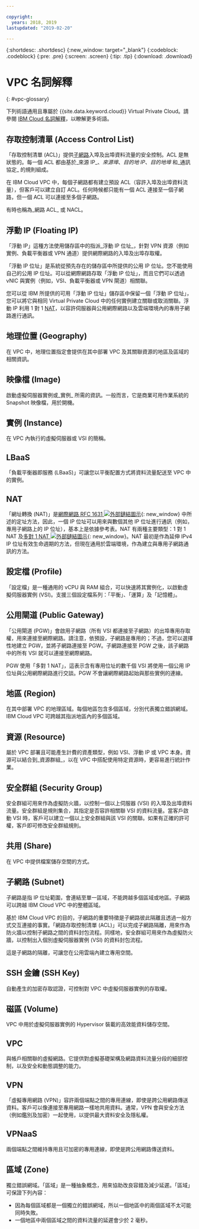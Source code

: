 ```yaml
---

copyright:
  years: 2018, 2019
lastupdated: "2019-02-20"

---
```


{:shortdesc: .shortdesc}
{:new_window: target="_blank"}
{:codeblock: .codeblock}
{:pre: .pre}
{:screen: .screen}
{:tip: .tip}
{:download: .download}

# VPC 名詞解釋
{: #vpc-glossary}

下列術語通用且專屬於 {{site.data.keyword.cloud}} Virtual Private Cloud。請參閱 [IBM Cloud 名詞解釋](/docs/overview/glossary/glossary.html)，以瞭解更多術語。

## 存取控制清單 (Access Control List)
「存取控制清單 (ACL)」提供[子網路](#subnet)入埠及出埠資料流量的安全控制。ACL 是無狀態的。每一個 ACL 都由基於_來源 IP_、_來源埠_、_目的地 IP_、_目的地埠_ 和_通訊協定_ 的規則組成。

在 IBM Cloud VPC 中，每個子網路都有建立預設 ACL（容許入埠及出埠資料流量），但客戶可以建立自訂 ACL。任何時候都只能有一個 ACL 連接至一個子網路，但一個 ACL 可以連接至多個子網路。

有時也稱為_網路 ACL_ 或 NACL。

## 浮動 IP (Floating IP)
「浮動 IP」這種方法使用儲存區中的指派_浮動 IP 位址_，針對 VPN 資源（例如實例、負載平衡器或 VPN 通道）提供網際網路的入埠及出埠存取權。

「浮動 IP 位址」是系統從預先存在的儲存區中所提供的公用 IP 位址。您不能使用自己的公用 IP 位址。可以從網際網路存取「浮動 IP 位址」，而且它們可以透過 vNIC 與實例（例如，VSI、負載平衡器或 VPN 閘道）相關聯。

您可以從 IBM 所提供的可用「浮動 IP 位址」儲存區中保留一個「浮動 IP 位址」，您可以將它與相同 Virtual Private Cloud 中的任何實例建立關聯或取消關聯。浮動 IP 利用 1 對 1 [NAT](#nat)，以容許伺服器與公用網際網路以及雲端環境內的專用子網路進行通訊。

## 地理位置 (Geography)
在 VPC 中，地理位置指定會提供在其中部署 VPC 及其關聯資源的地區及區域的相關資訊。

## 映像檔 (Image)
啟動虛擬伺服器實例或_實例_ 所需的資訊。一般而言，它是商業可用作業系統的 Snapshot 映像檔，用於開機。

## 實例 (Instance)
在 VPC 內執行的虛擬伺服器或 VSI 的簡稱。

## LBaaS
「負載平衡器即服務 (LBaaS)」可讓您以平衡配置方式將資料流量配送至 VPC 中的實例。

## NAT
「網址轉換 (NAT)」是[網際網路 RFC 1631 ![外部鏈結圖示](../../icons/launch-glyph.svg "外部鏈結圖示")](https://tools.ietf.org/html/rfc1631){: new_window} 中所述的定址方法，因此，一個 IP 位址可以用來與數個其他 IP 位址進行通訊（例如，專用子網路上的 IP 位址），基本上是依據參考表。NAT 有兩種主要類型：1 對 1 NAT 及[多對 1 NAT ![外部鏈結圖示](../../icons/launch-glyph.svg "外部鏈結圖示")](https://en.wikipedia.org/wiki/Network_address_translation){: new_window}。NAT 最初是作為延伸 IPv4 IP 位址有效生命週期的方法，但現在通用於雲端環境，作為建立與專用子網路通訊的方法。

## 設定檔 (Profile)
「設定檔」是一種通用的 vCPU 與 RAM 組合，可以快速將其實例化，以啟動虛擬伺服器實例 (VSI)。支援三個設定檔系列：「平衡」、「運算」及「記憶體」。


## 公用閘道 (Public Gateway)
「公用閘道 (PGW)」會啟用子網路（所有 VSI 都連接至子網路）的出埠專用存取權，用來連接至網際網路。請注意，依預設，子網路是專用的；不過，您可以選擇性地建立 PGW，並將子網路連接至 PGW。子網路連接至 PGW 之後，該子網路中的所有 VSI 就可以連接至網際網路。

PGW 使用「多對 1 NAT」，這表示含有專用位址的數千個 VSI 將使用一個公用 IP 位址與公用網際網路進行交談。PGW 不會讓網際網路起始與那些實例的連線。

## 地區 (Region)
在其中部署 VPC 的地理區域。每個地區包含多個區域，分別代表獨立錯誤網域。IBM Cloud VPC 可跨越其指派地區內的多個區域。

## 資源 (Resource)
屬於 VPC 部署且可能產生計費的資產類型，例如 VSI、浮動 IP 或 VPC 本身。資源可以結合到_資源群組_，以在 VPC 中搭配使用特定資源時，更容易進行統計作業。

## 安全群組 (Security Group)
安全群組可用來作為虛擬防火牆，以控制一個以上伺服器 (VSI) 的入埠及出埠資料流量。安全群組是規則集合，其指定是否容許相關聯 VSI 的資料流量。當客戶啟動 VSI 時，客戶可以建立一個以上安全群組與該 VSI 的關聯。如果有正確的許可權，客戶即可修改安全群組規則。

## 共用 (Share)
在 VPC 中提供檔案儲存空間的方式。

## 子網路 (Subnet)
子網路是指 IP 位址範圍，會連結至單一區域，不能跨越多個區域或地區。子網路可以跨越 IBM Cloud VPC 中的整體區域。

基於 IBM Cloud VPC 的目的，子網路的重要特徵是子網路彼此隔離且透過一般方式交互連接的事實。「網路存取控制清單 (ACL)」可以完成子網路隔離，用來作為防火牆以控制子網路之間的資料封包流程。同樣地，安全群組可用來作為虛擬防火牆，以控制出入個別虛擬伺服器實例 (VSI) 的資料封包流程。

這是子網路的隔離，可讓您在公用雲端內建立專用空間。

## SSH 金鑰 (SSH Key)
自動產生的加密存取認證，可控制對 VPC 中虛擬伺服器實例的存取權。

## 磁區 (Volume)
VPC 中用於虛擬伺服器實例的 Hypervisor 裝載的高效能資料儲存空間。

## VPC
與帳戶相關聯的虛擬網路。它提供對虛擬基礎架構及網路資料流量分段的細部控制，以及安全和動態調整的能力。

## VPN
「虛擬專用網路 (VPN)」容許兩個端點之間的專用連線，即使是跨公用網路傳送資料。客戶可以像連接至專用網路一樣地共用資料。通常，VPN 會與安全方法（例如鑑別及加密）一起使用，以提供最大資料安全及隱私權。

## VPNaaS
兩個端點之間維持專用且可加密的專用連線，即使是跨公用網路傳送資料。

## 區域 (Zone)
獨立錯誤網域。「區域」是一種抽象概念，用來協助改良容錯及減少延遲。「區域」可保證下列內容：

 * 因為每個區域都是一個獨立的錯誤網域，所以一個地區中的兩個區域不太可能同時失敗。
 * 一個地區中兩個區域之間的資料流量的延遲會少於 2 毫秒。
